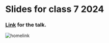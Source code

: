 # Slides for class 7 2024
### [Link](https://mns.uestc.cn/course/talk_stucareer) for the talk.

![homelink](https://github.com/user-attachments/assets/9bfb330c-4ef6-4e70-afe4-1bfb81dc198c)
